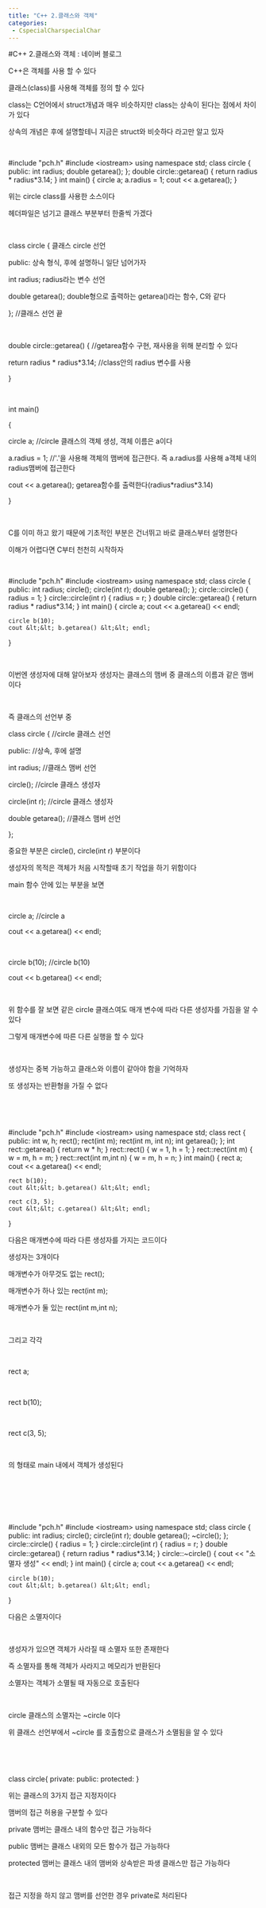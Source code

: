 ```yaml
---
title: "C++ 2.클래스와 객체"
categories:
 - CspecialCharspecialChar
---
```

#C++ 2.클래스와 객체 : 네이버 블로그
<div class="wrap_rabbit pcol2 _param(1) _postViewArea221668154242" id="post-view221668154242">
<!-- Rabbit HTML --><div class="se-viewer se-theme-default" lang="ko-KR">
<!-- SE_DOC_HEADER_END -->
<div class="se-main-container">
<div class="se-component se-text se-l-default" id="SE-bef4e7f8-d867-42d0-91c7-80f477290298">
<div class="se-component-content">
<div class="se-section se-section-text se-l-default">
<div class="se-module se-module-text"><!-- SE-TEXT { --><p class="se-text-paragraph se-text-paragraph-align-" id="SE-b2eaa616-a73e-4524-a283-a4d2b7debaa2" style=""><span class="se-fs- se-ff-" id="SE-748e8e55-b6dd-460c-9b6e-080fe789a4f0" style="">C++은 객체를 사용 할 수 있다</span></p><!-- } SE-TEXT --><!-- SE-TEXT { --><p class="se-text-paragraph se-text-paragraph-align-" id="SE-5de4e4cf-e0ed-4759-8a73-9a5d64748f8d" style=""><span class="se-fs- se-ff-" id="SE-0c2cc8de-142c-429a-a331-375980380e93" style="">클래스(class)를 사용해 객체를 정의 할 수 있다</span></p><!-- } SE-TEXT --><!-- SE-TEXT { --><p class="se-text-paragraph se-text-paragraph-align-" id="SE-038d5a2c-0739-4e05-b5c9-6fcead340e07" style=""><span class="se-fs- se-ff-" id="SE-81894e18-3c13-45ea-8320-53e47a50b7c7" style="">class는 C언어에서 struct개념과 매우 비슷하지만 class는 상속이 된다는 점에서 차이가 있다</span></p><!-- } SE-TEXT --><!-- SE-TEXT { --><p class="se-text-paragraph se-text-paragraph-align-" id="SE-3eaa55f6-9b4d-4e45-b35b-bb13d28e2a9d" style=""><span class="se-fs- se-ff-" id="SE-4fdac49d-d2cd-4691-9dd8-fbe45fe7fb99" style="">상속의 개념은 후에 설명할테니 지금은 struct와 비슷하다 라고만 알고 있자</span></p><!-- } SE-TEXT --><!-- SE-TEXT { --><p class="se-text-paragraph se-text-paragraph-align-" id="SE-2abf3896-8d0b-4dbe-a849-68429e82e1f2" style=""><span class="se-fs- se-ff-" id="SE-869b2717-95c6-4050-ae73-3bfb38cf9acb" style="">​</span></p><!-- } SE-TEXT --></div>
</div>
</div>
</div> <div class="se-component se-code se-l-default" id="SE-518dfffc-129f-4bc0-a4c0-202bc9d3bbeb">
<div class="se-component-content">
<div class="se-section se-section-code se-l-default">
<div class="se-module se-module-code se-fs-fs13">
<div class="se-code-source">
<div class="__se_code_view language-javascript">#include "pch.h"
#include &lt;iostream&gt;
using namespace std;
class circle {
public:
	int radius;
	double getarea();
};
double circle::getarea() {
	return radius * radius*3.14;
}
int main()
{
	circle a;
	a.radius = 1;
	cout &lt;&lt; a.getarea();
}</div>
</div>
</div>
</div>
</div>
<script class="__se_module_data" data-module='{"type":"v2_code", "id" : "SE-518dfffc-129f-4bc0-a4c0-202bc9d3bbeb"}' type="text/data"></script>
</div> <div class="se-component se-text se-l-default" id="SE-f78e41c3-37e2-47bd-a551-e1466efa35b5">
<div class="se-component-content">
<div class="se-section se-section-text se-l-default">
<div class="se-module se-module-text"><!-- SE-TEXT { --><p class="se-text-paragraph se-text-paragraph-align-" id="SE-6bdc7161-2518-4acf-86c4-84eddd8afe5a" style=""><span class="se-fs- se-ff-" id="SE-f9aba18a-94b0-4863-9626-bddebf12e63c" style="">위는 circle class를 사용한 소스이다</span></p><!-- } SE-TEXT --><!-- SE-TEXT { --><p class="se-text-paragraph se-text-paragraph-align-" id="SE-677ec8a5-6c46-4fb0-9f70-7af8cce14250" style=""><span class="se-fs- se-ff-" id="SE-3880a95c-6cbc-4509-a4f4-fe3c953cb780" style="">헤더파일은 넘기고 클래스 부분부터 한줄씩 가겠다</span></p><!-- } SE-TEXT --><!-- SE-TEXT { --><p class="se-text-paragraph se-text-paragraph-align-" id="SE-ddbebfef-6454-49a4-aca8-f2913f44aab5" style=""><span class="se-fs- se-ff-" id="SE-4eff1f4d-b08b-49c2-b4f7-0ff16a985de6" style="">​</span></p><!-- } SE-TEXT --><!-- SE-TEXT { --><p class="se-text-paragraph se-text-paragraph-align-" id="SE-acca99cd-20a9-40f2-ae1f-30853e9f3e6a" style=""><span class="se-fs- se-ff-" id="SE-60e6f6e6-8fdf-43ec-8e18-898a9dd22aa6" style="">class circle { 클래스 circle 선언</span></p><!-- } SE-TEXT --><!-- SE-TEXT { --><p class="se-text-paragraph se-text-paragraph-align-" id="SE-87bcbf49-24cf-4ed5-8291-601e3c7da523" style=""><span class="se-fs- se-ff-" id="SE-b39f056b-b795-45f6-aabb-609453d72c3d" style="">public: 상속 형식, 후에 설명하니 일단 넘어가자</span></p><!-- } SE-TEXT --><!-- SE-TEXT { --><p class="se-text-paragraph se-text-paragraph-align-" id="SE-842ef9a7-c0d2-4a81-ad9d-2ec2665dde23" style=""><span class="se-fs- se-ff-" id="SE-dd29f05b-bd0c-4dc6-905f-f693e4697a5b" style="">int radius; radius라는 변수 선언</span></p><!-- } SE-TEXT --><!-- SE-TEXT { --><p class="se-text-paragraph se-text-paragraph-align-" id="SE-c7dcf037-3c46-4935-a82d-93aac114684e" style=""><span class="se-fs- se-ff-" id="SE-2047b0f2-02b6-4d05-a154-d0033aba8525" style="">double getarea(); double형으로 출력하는 getarea()라는 함수, C와 같다</span></p><!-- } SE-TEXT --><!-- SE-TEXT { --><p class="se-text-paragraph se-text-paragraph-align-" id="SE-bbcea5ef-7c37-49c0-9551-fa98eb27a33b" style=""><span class="se-fs- se-ff-" id="SE-0e55532b-93a1-47e7-8518-9d36c9870995" style="">};  //클래스 선언 끝</span></p><!-- } SE-TEXT --><!-- SE-TEXT { --><p class="se-text-paragraph se-text-paragraph-align-" id="SE-10603016-98ef-4fa6-a7d3-3e8f709d94b3" style=""><span class="se-fs- se-ff-" id="SE-f30a543b-2c7d-44ff-9ee1-44e7fa6aed73" style="">​</span></p><!-- } SE-TEXT --><!-- SE-TEXT { --><p class="se-text-paragraph se-text-paragraph-align-" id="SE-407eb9c8-7184-4ad1-9931-46d17d953af8" style=""><span class="se-fs- se-ff-" id="SE-efaf4620-67f1-4641-aa7e-53a2ef54ce4c" style="">double circle::getarea() { //getarea함수 구현, 재사용을 위해 분리할 수 있다</span></p><!-- } SE-TEXT --><!-- SE-TEXT { --><p class="se-text-paragraph se-text-paragraph-align-" id="SE-18f7b18b-5f44-495e-ab14-21361416fa08" style=""><span class="se-fs- se-ff-" id="SE-ded43f58-bdf4-4f8f-909c-fc7ee0669523" style="">return radius * radius*3.14; //class안의 radius 변수를 사용</span></p><!-- } SE-TEXT --><!-- SE-TEXT { --><p class="se-text-paragraph se-text-paragraph-align-" id="SE-5b0e2bda-4006-4e06-bf39-d89bff5d3ffa" style=""><span class="se-fs- se-ff-" id="SE-f4cbbdfe-9d17-4fe5-8acc-a9e33105a8fc" style="">}</span></p><!-- } SE-TEXT --><!-- SE-TEXT { --><p class="se-text-paragraph se-text-paragraph-align-" id="SE-554a5652-ae83-4d63-9d6e-13dce897a2ce" style=""><span class="se-fs- se-ff-" id="SE-f61271c1-910c-414f-a175-0378cc34c220" style="">​</span></p><!-- } SE-TEXT --><!-- SE-TEXT { --><p class="se-text-paragraph se-text-paragraph-align-" id="SE-3ba8b780-07e7-46ab-996f-a426cb85b4e9" style=""><span class="se-fs- se-ff-" id="SE-80c3043f-f0d1-4bfe-b356-e615e66f15ef" style="">int main()</span></p><!-- } SE-TEXT --><!-- SE-TEXT { --><p class="se-text-paragraph se-text-paragraph-align-" id="SE-8281fc71-e846-4b7e-9072-236520d4b293" style=""><span class="se-fs- se-ff-" id="SE-f4da70a2-3e28-4938-88a5-81496edffecd" style="">{</span></p><!-- } SE-TEXT --><!-- SE-TEXT { --><p class="se-text-paragraph se-text-paragraph-align-" id="SE-9897e804-b4c1-4c5e-904b-322e2ab1b830" style=""><span class="se-fs- se-ff-" id="SE-6f5f4e8e-306c-4025-bf04-03930fe5c7a5" style="">circle a; //circle 클래스의 객체 생성, 객체 이름은 a이다</span></p><!-- } SE-TEXT --><!-- SE-TEXT { --><p class="se-text-paragraph se-text-paragraph-align-" id="SE-6bf6952a-8c64-4e59-bba3-26751cf7b6fc" style=""><span class="se-fs- se-ff-" id="SE-0ac7daa2-e744-4cc9-8ebf-2d745bbbd6fd" style="">a.radius = 1; //'.'을 사용해 객체의 맴버에 접근한다. 즉 a.radius를 사용해 a객체 내의 radius맴버에 접근한다</span></p><!-- } SE-TEXT --><!-- SE-TEXT { --><p class="se-text-paragraph se-text-paragraph-align-" id="SE-d4414966-2600-42b8-8572-e03a0d1ec550" style=""><span class="se-fs- se-ff-" id="SE-4f7d3d7a-a0c6-4252-89bb-1833246f60a7" style="">cout &lt;&lt; a.getarea(); getarea함수를 출력한다(radius*radius*3.14)</span></p><!-- } SE-TEXT --><!-- SE-TEXT { --><p class="se-text-paragraph se-text-paragraph-align-" id="SE-0595bf9f-6d04-4edf-95ed-d496dc2893ca" style=""><span class="se-fs- se-ff-" id="SE-5a47baa2-0717-45da-b923-1356a7f7d205" style="">}</span></p><!-- } SE-TEXT --><!-- SE-TEXT { --><p class="se-text-paragraph se-text-paragraph-align-" id="SE-bf69036c-486b-4eba-b7fa-339276fe7d5f" style=""><span class="se-fs- se-ff-" id="SE-e39657cd-2cdb-409c-8aa5-ed8f23d652e9" style="">​</span></p><!-- } SE-TEXT --><!-- SE-TEXT { --><p class="se-text-paragraph se-text-paragraph-align-" id="SE-d416cd81-b6eb-41f6-a7b8-6a73d0b2146e" style=""><span class="se-fs- se-ff-" id="SE-1e8d1a42-9610-419d-8bdd-1d526dafa982" style="">C를 이미 하고 왔기 때문에 기초적인 부분은 건너뛰고 바로 클래스부터 설명한다</span></p><!-- } SE-TEXT --><!-- SE-TEXT { --><p class="se-text-paragraph se-text-paragraph-align-" id="SE-7a0d1495-21cb-4fc5-92fb-25f7a229c8c5" style=""><span class="se-fs- se-ff-" id="SE-7181edb5-3249-4cde-acbe-b55601490fa3" style="">이해가 어렵다면 C부터 천천히 시작하자</span></p><!-- } SE-TEXT --><!-- SE-TEXT { --><p class="se-text-paragraph se-text-paragraph-align-" id="SE-1731536b-cb25-47ee-a1b8-0612325dbde0" style=""><span class="se-fs- se-ff-" id="SE-8e375f80-ffaf-49ab-980d-aa6f97ed9c08" style="">​</span></p><!-- } SE-TEXT --></div>
</div>
</div>
</div> <div class="se-component se-code se-l-default" id="SE-80fa10ec-08e4-43fa-8015-9c69b84c82ae">
<div class="se-component-content">
<div class="se-section se-section-code se-l-default">
<div class="se-module se-module-code se-fs-fs13">
<div class="se-code-source">
<div class="__se_code_view language-javascript">#include "pch.h"
#include &lt;iostream&gt;
using namespace std;
class circle {
public:
	int radius;
	circle();
	circle(int r);
	double getarea();
};
circle::circle() {
	radius = 1;
}
circle::circle(int r) {
	radius = r;
}
double circle::getarea() {
	return radius * radius*3.14;
}
int main()
{
	circle a;
	cout &lt;&lt; a.getarea() &lt;&lt; endl;

	circle b(10);
	cout &lt;&lt; b.getarea() &lt;&lt; endl;
}</div>
</div>
</div>
</div>
</div>
<script class="__se_module_data" data-module='{"type":"v2_code", "id" : "SE-80fa10ec-08e4-43fa-8015-9c69b84c82ae"}' type="text/data"></script>
</div> <div class="se-component se-text se-l-default" id="SE-df2e5fc8-f0ec-4820-9863-6a65d3443bb9">
<div class="se-component-content">
<div class="se-section se-section-text se-l-default">
<div class="se-module se-module-text"><!-- SE-TEXT { --><p class="se-text-paragraph se-text-paragraph-align-" id="SE-92c23520-de3d-4160-a231-0d03fe491ffe" style=""><span class="se-fs- se-ff-" id="SE-34f15c5e-d0f6-43ee-9310-07bd17934985" style="">​</span></p><!-- } SE-TEXT --><!-- SE-TEXT { --><p class="se-text-paragraph se-text-paragraph-align-" id="SE-9b8df1a8-df78-4a1e-9132-aec90964bea9" style=""><span class="se-fs- se-ff-" id="SE-e8c6cfe8-7d0e-428d-8d1b-885c1609e508" style="">이번엔 생성자에 대해 알아보자 생성자는 클래스의 맴버 중 클래스의 이름과 같은 맴버이다</span></p><!-- } SE-TEXT --><!-- SE-TEXT { --><p class="se-text-paragraph se-text-paragraph-align-" id="SE-5275a896-618d-43f6-9058-30abfffc783f" style=""><span class="se-fs- se-ff-" id="SE-fd5f53f2-9e5e-4913-94c5-21e4b047e5dd" style="">​</span></p><!-- } SE-TEXT --><!-- SE-TEXT { --><p class="se-text-paragraph se-text-paragraph-align-" id="SE-ea2b4606-e2f2-4eeb-a5ec-aa69e0de312a" style=""><span class="se-fs- se-ff-" id="SE-1f9c7b9f-1577-4c3e-b8ba-aeaf6bfc9d0f" style="">즉 클래스의 선언부 중</span></p><!-- } SE-TEXT --><!-- SE-TEXT { --><p class="se-text-paragraph se-text-paragraph-align-" id="SE-f731437d-266c-43be-8548-8b71c7b44eaa" style=""><span class="se-fs- se-ff-" id="SE-7ade1e81-bf18-4946-a685-8669fda1e0a8" style="">class circle { //circle 클래스 선언</span></p><!-- } SE-TEXT --><!-- SE-TEXT { --><p class="se-text-paragraph se-text-paragraph-align-" id="SE-77a8dfbf-f8d9-4aed-b1dc-370b106b3bbb" style=""><span class="se-fs- se-ff-" id="SE-6aadf145-8c6a-46ee-bc89-1b69b20ed47e" style="">public: //상속, 후에 설명 </span></p><!-- } SE-TEXT --><!-- SE-TEXT { --><p class="se-text-paragraph se-text-paragraph-align-" id="SE-47af1765-187e-4be5-8a4a-91e72a7358bd" style=""><span class="se-fs- se-ff-" id="SE-8b5efba5-ba94-47ed-bb75-1c630bd0ab18" style="">int radius; //클래스 맴버 선언</span></p><!-- } SE-TEXT --><!-- SE-TEXT { --><p class="se-text-paragraph se-text-paragraph-align-" id="SE-e4ce2b1e-7b56-4d6d-90b3-86323835b750" style=""><span class="se-fs- se-ff-" id="SE-27d698e6-3d33-4050-9fd6-0b1989d75857" style="">circle(); //circle 클래스 생성자</span></p><!-- } SE-TEXT --><!-- SE-TEXT { --><p class="se-text-paragraph se-text-paragraph-align-" id="SE-00e226a3-23ca-4145-bed3-ae3e500a6800" style=""><span class="se-fs- se-ff-" id="SE-cfdf75b4-4529-40a0-bbee-0efdac4c3ade" style="">circle(int r); //circle 클래스 생성자</span></p><!-- } SE-TEXT --><!-- SE-TEXT { --><p class="se-text-paragraph se-text-paragraph-align-" id="SE-57ac2a51-1214-46d3-99da-e306cca89cde" style=""><span class="se-fs- se-ff-" id="SE-ddb844db-50ce-4821-b1b1-0bddc009cdc6" style="">double getarea(); //클래스 맴버 선언</span></p><!-- } SE-TEXT --><!-- SE-TEXT { --><p class="se-text-paragraph se-text-paragraph-align-" id="SE-ddd53107-508f-4bcb-9a69-aba68c61d972" style=""><span class="se-fs- se-ff-" id="SE-b8674560-44f4-4e06-a0e6-b919f186ae2a" style="">};</span></p><!-- } SE-TEXT --><!-- SE-TEXT { --><p class="se-text-paragraph se-text-paragraph-align-" id="SE-2b56e177-c37d-4599-8e8e-e8cccf857033" style=""><span class="se-fs- se-ff-" id="SE-9dd132ea-6813-45f4-bf9b-ad6b1fc8e99d" style="">중요한 부분은 circle(), circle(int r) 부분이다</span></p><!-- } SE-TEXT --><!-- SE-TEXT { --><p class="se-text-paragraph se-text-paragraph-align-" id="SE-0045882d-0942-4464-ab0f-4ab429651a0e" style=""><span class="se-fs- se-ff-" id="SE-608c9114-a774-40fe-819e-27c22710da07" style="">생성자의 목적은 객체가 처음 시작할때 초기 작업을 하기 위함이다</span></p><!-- } SE-TEXT --><!-- SE-TEXT { --><p class="se-text-paragraph se-text-paragraph-align-" id="SE-4c03e76b-5677-43f7-b11d-31eb763369be" style=""><span class="se-fs- se-ff-" id="SE-e29c0ce9-d8a9-4cfd-b2e0-aeceef925e96" style="">main 함수 안에 있는 부분을 보면 </span></p><!-- } SE-TEXT --><!-- SE-TEXT { --><p class="se-text-paragraph se-text-paragraph-align-" id="SE-398249f9-dfcb-4568-a894-0154cd2236f5" style=""><span class="se-fs- se-ff-" id="SE-f1418894-f9be-4d73-bbaa-27d0ca4affa5" style="">​</span></p><!-- } SE-TEXT --><!-- SE-TEXT { --><p class="se-text-paragraph se-text-paragraph-align-" id="SE-a4845345-d107-4479-b7c7-f1ec8cb2f8c2" style=""><span class="se-fs- se-ff-" id="SE-797872b9-058c-4346-9685-1d25796da7bb" style="">circle a; //circle a</span></p><!-- } SE-TEXT --><!-- SE-TEXT { --><p class="se-text-paragraph se-text-paragraph-align-" id="SE-4b1676f5-5ded-4b3f-917f-fd824df9eb0f" style=""><span class="se-fs- se-ff-" id="SE-8881936f-0b1a-4c05-aa54-c92d2a4fbd5a" style="">cout &lt;&lt; a.getarea() &lt;&lt; endl;</span></p><!-- } SE-TEXT --><!-- SE-TEXT { --><p class="se-text-paragraph se-text-paragraph-align-" id="SE-423e0f2c-35b6-47a0-9053-f2805e2a050e" style=""><span class="se-fs- se-ff-" id="SE-a6a58d78-721d-43b7-938e-2a2ad449f6e7" style="">​</span></p><!-- } SE-TEXT --><!-- SE-TEXT { --><p class="se-text-paragraph se-text-paragraph-align-" id="SE-f6d38d71-dcc2-4c7b-936b-3eec77086264" style=""><span class="se-fs- se-ff-" id="SE-8cc2c2d2-62b5-4211-b08a-c1ad0c987a3c" style="">circle b(10); //circle b(10)</span></p><!-- } SE-TEXT --><!-- SE-TEXT { --><p class="se-text-paragraph se-text-paragraph-align-" id="SE-ad65d0e4-a42a-416a-a18b-f0779926b022" style=""><span class="se-fs- se-ff-" id="SE-57f6ff5a-5f43-48d3-b826-2431edbdc07e" style="">cout &lt;&lt; b.getarea() &lt;&lt; endl;</span></p><!-- } SE-TEXT --><!-- SE-TEXT { --><p class="se-text-paragraph se-text-paragraph-align-" id="SE-8699e327-fb6b-4e49-a7a7-35a850130194" style=""><span class="se-fs- se-ff-" id="SE-86388938-249b-47b8-9c35-7c7b7f84418f" style="">​</span></p><!-- } SE-TEXT --><!-- SE-TEXT { --><p class="se-text-paragraph se-text-paragraph-align-" id="SE-86f09529-a267-4ac8-b893-328535c79197" style=""><span class="se-fs- se-ff-" id="SE-1c114e23-c2fc-46f6-9dda-5365e92d47f8" style="">위 함수를 잘 보면 같은 circle 클래스여도 매개 변수에 따라 다른 생성자를 가짐을 알 수 있다</span></p><!-- } SE-TEXT --><!-- SE-TEXT { --><p class="se-text-paragraph se-text-paragraph-align-" id="SE-89014ceb-755b-4dc4-900e-4647d0d8ca61" style=""><span class="se-fs- se-ff-" id="SE-34b98003-fbf6-45c3-a2aa-2d6561e9b4b3" style="">그렇게 매개변수에 따른 다른 실행을 할 수 있다</span></p><!-- } SE-TEXT --><!-- SE-TEXT { --><p class="se-text-paragraph se-text-paragraph-align-" id="SE-53e8db13-860c-4d77-8f93-badc72efa757" style=""><span class="se-fs- se-ff-" id="SE-707a6c5b-8389-4440-891c-051d7d2b5d4b" style="">​</span></p><!-- } SE-TEXT --><!-- SE-TEXT { --><p class="se-text-paragraph se-text-paragraph-align-" id="SE-8c16b3c0-2027-4d9e-830b-93a7e9f13579" style=""><span class="se-fs- se-ff-" id="SE-2c175437-19a5-404e-8cd4-559a13f0da14" style="">생성자는 중복 가능하고 클래스와 이름이 같아야 함을 기억하자</span></p><!-- } SE-TEXT --><!-- SE-TEXT { --><p class="se-text-paragraph se-text-paragraph-align-" id="SE-811d7038-4fb6-4188-88f4-64710f182c79" style=""><span class="se-fs- se-ff-" id="SE-cb5d5c51-6bde-49f5-9e6e-ca07661396c0" style="">또 생성자는 반환형을 가질 수 없다</span></p><!-- } SE-TEXT --><!-- SE-TEXT { --><p class="se-text-paragraph se-text-paragraph-align-" id="SE-52732ef5-7d01-4213-91a1-ba2bd9481ac0" style=""><span class="se-fs- se-ff-" id="SE-3397fe38-254a-43c7-9c7a-2c920199e7ed" style="">​</span></p><!-- } SE-TEXT --><!-- SE-TEXT { --><p class="se-text-paragraph se-text-paragraph-align-" id="SE-08b822a9-0876-4528-8240-1e8ff945ecb8" style=""><span class="se-fs- se-ff-" id="SE-a9e033aa-d8eb-4790-aea1-0320cb9553b3" style="">​</span></p><!-- } SE-TEXT --></div>
</div>
</div>
</div> <div class="se-component se-code se-l-default" id="SE-ddde2b93-1a59-40c3-978d-9213829586aa">
<div class="se-component-content">
<div class="se-section se-section-code se-l-default">
<div class="se-module se-module-code se-fs-fs13">
<div class="se-code-source">
<div class="__se_code_view language-javascript">#include "pch.h"
#include &lt;iostream&gt;
using namespace std;
class rect {
public:
	int w, h;
	rect();
	rect(int m);
	rect(int m, int n);
	int getarea();
};
int rect::getarea() {
	return w * h;
}
rect::rect() {
	w = 1, h = 1;
}
rect::rect(int m) {
	w = m, h = m;
}
rect::rect(int m,int n) {
	w = m, h = n;
}
int main() {
	rect a;
	cout &lt;&lt; a.getarea() &lt;&lt; endl;

	rect b(10);
	cout &lt;&lt; b.getarea() &lt;&lt; endl;

	rect c(3, 5);
	cout &lt;&lt; c.getarea() &lt;&lt; endl;
}</div>
</div>
</div>
</div>
</div>
<script class="__se_module_data" data-module='{"type":"v2_code", "id" : "SE-ddde2b93-1a59-40c3-978d-9213829586aa"}' type="text/data"></script>
</div> <div class="se-component se-text se-l-default" id="SE-47ba3802-9afd-4e4c-a3cc-d01984630d2a">
<div class="se-component-content">
<div class="se-section se-section-text se-l-default">
<div class="se-module se-module-text"><!-- SE-TEXT { --><p class="se-text-paragraph se-text-paragraph-align-" id="SE-e4d03709-80d9-4dd0-9303-3a5c8b4b97cc" style=""><span class="se-fs- se-ff-" id="SE-4776fc6d-7224-41f2-bc34-e393aa93c406" style="">다음은 매개변수에 따라 다른 생성자를 가지는 코드이다</span></p><!-- } SE-TEXT --><!-- SE-TEXT { --><p class="se-text-paragraph se-text-paragraph-align-" id="SE-1afe926b-c518-4799-bc13-1e7883c184f3" style=""><span class="se-fs- se-ff-" id="SE-3af3058b-f3d2-45d9-b476-93da25cc523a" style="">생성자는 3개이다</span></p><!-- } SE-TEXT --><!-- SE-TEXT { --><p class="se-text-paragraph se-text-paragraph-align-" id="SE-0d900f80-b89f-4a98-aabc-ecb003bb771f" style=""><span class="se-fs- se-ff-" id="SE-277af90c-048c-4ed0-9e76-30d06457b89a" style="">매개변수가 아무것도 없는 rect();</span></p><!-- } SE-TEXT --><!-- SE-TEXT { --><p class="se-text-paragraph se-text-paragraph-align-" id="SE-5f153f85-e34b-4cf1-87fa-172d4f8aff68" style=""><span class="se-fs- se-ff-" id="SE-6f744a5f-4075-437d-a66c-8035b30c1f64" style="">매개변수가 하나 있는 rect(int m);</span></p><!-- } SE-TEXT --><!-- SE-TEXT { --><p class="se-text-paragraph se-text-paragraph-align-" id="SE-e9b1d76a-15c6-4010-8be3-b2bc2360cddd" style=""><span class="se-fs- se-ff-" id="SE-893beaba-d581-4519-9956-778a3082a105" style="">매개변수가 둘 있는 rect(int m,int n);</span></p><!-- } SE-TEXT --><!-- SE-TEXT { --><p class="se-text-paragraph se-text-paragraph-align-" id="SE-1d2495e9-2910-4701-802d-72e6be52ed11" style=""><span class="se-fs- se-ff-" id="SE-9b4c651a-8cfd-472d-aeb2-106a6030319e" style="">​</span></p><!-- } SE-TEXT --><!-- SE-TEXT { --><p class="se-text-paragraph se-text-paragraph-align-" id="SE-02bc3a84-7cef-4d71-99af-b1c3071a259e" style=""><span class="se-fs- se-ff-" id="SE-424157e9-f429-4c7b-ad07-a0f1b0b6c8b5" style="">그리고 각각</span></p><!-- } SE-TEXT --><!-- SE-TEXT { --><p class="se-text-paragraph se-text-paragraph-align-" id="SE-62e81ca7-e7c0-4565-ac9b-e8bf0e7a1a0e" style=""><span class="se-fs- se-ff-" id="SE-44bf997b-d73d-410b-927e-8a6002e234fe" style="">​</span></p><!-- } SE-TEXT --><!-- SE-TEXT { --><p class="se-text-paragraph se-text-paragraph-align-" id="SE-9ff7b1f9-5dbf-4810-a678-33b2443d062b" style=""><span class="se-fs- se-ff-" id="SE-ec42a024-6056-4ce1-afa5-13500aa647d7" style="">rect a;</span></p><!-- } SE-TEXT --><!-- SE-TEXT { --><p class="se-text-paragraph se-text-paragraph-align-" id="SE-9e9c1eee-e396-4346-a5bc-15bea100fd60" style=""><span class="se-fs- se-ff-" id="SE-1ec5be1d-41b8-459d-a0c0-f40f0b6dc420" style="">​</span></p><!-- } SE-TEXT --><!-- SE-TEXT { --><p class="se-text-paragraph se-text-paragraph-align-" id="SE-00aa3ba9-d74a-46dc-a3f4-846e9ca452ed" style=""><span class="se-fs- se-ff-" id="SE-60316690-e7e2-4a7e-9738-3d02bab68a7d" style="">rect b(10);</span></p><!-- } SE-TEXT --><!-- SE-TEXT { --><p class="se-text-paragraph se-text-paragraph-align-" id="SE-6939a253-8c47-4053-abb4-680c36dd20f9" style=""><span class="se-fs- se-ff-" id="SE-73674855-4274-4745-8e9f-9027c819db5e" style="">​</span></p><!-- } SE-TEXT --><!-- SE-TEXT { --><p class="se-text-paragraph se-text-paragraph-align-" id="SE-59c1b7e5-fda7-4397-8b18-a09ccd291681" style=""><span class="se-fs- se-ff-" id="SE-896fa5b6-3dde-4642-87f7-d93d7641daca" style="">rect c(3, 5);</span></p><!-- } SE-TEXT --><!-- SE-TEXT { --><p class="se-text-paragraph se-text-paragraph-align-" id="SE-de09eed7-d7ea-4be6-aa59-f914dff7172e" style=""><span class="se-fs- se-ff-" id="SE-07ae1ce7-dc6b-43ee-b1fc-ebf82cba2cb4" style="">​</span></p><!-- } SE-TEXT --><!-- SE-TEXT { --><p class="se-text-paragraph se-text-paragraph-align-" id="SE-abef5a46-74ed-4294-9372-cfe49d6eac29" style=""><span class="se-fs- se-ff-" id="SE-67cfaadf-16d6-453c-b48a-007ecda66f8b" style="">의 형태로 main 내에서 객체가 생성된다</span></p><!-- } SE-TEXT --><!-- SE-TEXT { --><p class="se-text-paragraph se-text-paragraph-align-" id="SE-697f040b-4b20-4894-b17a-167e8060befe" style=""><span class="se-fs- se-ff-" id="SE-134e5ec5-ae2e-450c-a469-4c37584295d2" style="">​</span></p><!-- } SE-TEXT --><!-- SE-TEXT { --><p class="se-text-paragraph se-text-paragraph-align-" id="SE-7b299e22-f589-4a83-8de5-86c878d648c8" style=""><span class="se-fs- se-ff-" id="SE-32adb48d-9d9a-48c6-9544-7d99d33d333e" style="">​</span></p><!-- } SE-TEXT --><!-- SE-TEXT { --><p class="se-text-paragraph se-text-paragraph-align-" id="SE-404a5978-6721-4121-8c98-52e17383ec58" style=""><span class="se-fs- se-ff-" id="SE-9684d3eb-eb0c-4c35-961d-14c2af574bbc" style="">​</span></p><!-- } SE-TEXT --></div>
</div>
</div>
</div> <div class="se-component se-code se-l-default" id="SE-d1c6813b-97cf-4040-8b9f-bb6f593ed535">
<div class="se-component-content">
<div class="se-section se-section-code se-l-default">
<div class="se-module se-module-code se-fs-fs13">
<div class="se-code-source">
<div class="__se_code_view language-javascript">#include "pch.h"
#include &lt;iostream&gt;
using namespace std;
class circle {
public:
	int radius;
	circle();
	circle(int r);
	double getarea();
	~circle();
};
circle::circle() {
	radius = 1;
}
circle::circle(int r) {
	radius = r;
}
double circle::getarea() {
	return radius * radius*3.14;
}
circle::~circle() {
	cout &lt;&lt; "소멸자 생성" &lt;&lt; endl;
}
int main() {
	circle a;
	cout &lt;&lt; a.getarea() &lt;&lt; endl;

	circle b(10);
	cout &lt;&lt; b.getarea() &lt;&lt; endl;

}</div>
</div>
</div>
</div>
</div>
<script class="__se_module_data" data-module='{"type":"v2_code", "id" : "SE-d1c6813b-97cf-4040-8b9f-bb6f593ed535"}' type="text/data"></script>
</div> <div class="se-component se-text se-l-default" id="SE-67ea213d-81ac-4728-b198-6c8ed8112dba">
<div class="se-component-content">
<div class="se-section se-section-text se-l-default">
<div class="se-module se-module-text"><!-- SE-TEXT { --><p class="se-text-paragraph se-text-paragraph-align-" id="SE-a16cdc02-c6b3-4b15-b1a6-d0f4495c30ae" style=""><span class="se-fs- se-ff-" id="SE-6a11e294-a865-468c-b00e-70c124b73507" style="">다음은 소멸자이다</span></p><!-- } SE-TEXT --><!-- SE-TEXT { --><p class="se-text-paragraph se-text-paragraph-align-" id="SE-6885fb7c-48a9-48a5-a115-5a6a38f70691" style=""><span class="se-fs- se-ff-" id="SE-f2bf76a3-f02c-4a98-8da8-72081146eda7" style="">​</span></p><!-- } SE-TEXT --><!-- SE-TEXT { --><p class="se-text-paragraph se-text-paragraph-align-" id="SE-31ce7c91-08b2-4e1d-955e-d3d9525a7c77" style=""><span class="se-fs- se-ff-" id="SE-70c94e1c-25f3-4287-a9e9-086ba859a57e" style="">생성자가 있으면 객체가 사라질 때 소멸자 또한 존재한다</span></p><!-- } SE-TEXT --><!-- SE-TEXT { --><p class="se-text-paragraph se-text-paragraph-align-" id="SE-f7c64d6a-1add-4975-b4f1-930f3c9551bd" style=""><span class="se-fs- se-ff-" id="SE-3be0aaf6-f060-4236-b2bc-befddf641b3f" style="">즉 소멸자를 통해 객체가 사라지고 메모리가 반환된다</span></p><!-- } SE-TEXT --><!-- SE-TEXT { --><p class="se-text-paragraph se-text-paragraph-align-" id="SE-83c97ec5-c99f-478a-9444-a56b2b033416" style=""><span class="se-fs- se-ff-" id="SE-3a0e1db4-1b2e-45f6-9272-d313905b3bcd" style="">소멸자는 객체가 소멸될 때 자동으로 호출된다</span></p><!-- } SE-TEXT --><!-- SE-TEXT { --><p class="se-text-paragraph se-text-paragraph-align-" id="SE-350a1d17-85e5-4b87-af3b-b1bbe1b3133c" style=""><span class="se-fs- se-ff-" id="SE-96f22882-b3c7-4412-8aa0-294261d7ddf2" style="">​</span></p><!-- } SE-TEXT --><!-- SE-TEXT { --><p class="se-text-paragraph se-text-paragraph-align-" id="SE-8098278e-429b-45d6-8eaa-e0812453c0d6" style=""><span class="se-fs- se-ff-" id="SE-d071295d-5e2b-4cb3-a527-30be397be3b9" style="">circle 클래스의 소멸자는 ~circle 이다</span></p><!-- } SE-TEXT --><!-- SE-TEXT { --><p class="se-text-paragraph se-text-paragraph-align-" id="SE-0962632f-7c92-4464-ad55-c184317da373" style=""><span class="se-fs- se-ff-" id="SE-ebb96f09-3b27-4c09-83c4-ff50af37fb1d" style="">위 클래스 선언부에서 ~circle 를 호출함으로 클래스가 소멸됨을 알 수 있다</span></p><!-- } SE-TEXT --><!-- SE-TEXT { --><p class="se-text-paragraph se-text-paragraph-align-" id="SE-edfa5d1e-f21f-44ae-882d-e28bc46f00e9" style=""><span class="se-fs- se-ff-" id="SE-628a578e-12db-4305-b1a3-a3942b815cbd" style="">​</span></p><!-- } SE-TEXT --><!-- SE-TEXT { --><p class="se-text-paragraph se-text-paragraph-align-" id="SE-5e839663-6230-4ffc-8ed7-33a4c6c8c85f" style=""><span class="se-fs- se-ff-" id="SE-eacb5fc7-173b-41f7-8949-1d9cb4828d20" style="">​</span></p><!-- } SE-TEXT --></div>
</div>
</div>
</div> <div class="se-component se-code se-l-default" id="SE-7100bc39-fc97-452f-a737-6c835db8e701">
<div class="se-component-content">
<div class="se-section se-section-code se-l-default">
<div class="se-module se-module-code se-fs-fs13">
<div class="se-code-source">
<div class="__se_code_view language-javascript">class circle{
private:
public:
protected:
}</div>
</div>
</div>
</div>
</div>
<script class="__se_module_data" data-module='{"type":"v2_code", "id" : "SE-7100bc39-fc97-452f-a737-6c835db8e701"}' type="text/data"></script>
</div> <div class="se-component se-text se-l-default" id="SE-c3f0311d-fa34-44b4-912d-0ee76d75385f">
<div class="se-component-content">
<div class="se-section se-section-text se-l-default">
<div class="se-module se-module-text"><!-- SE-TEXT { --><p class="se-text-paragraph se-text-paragraph-align-" id="SE-b40f4918-a819-42b9-b156-f46ea935cc10" style=""><span class="se-fs- se-ff-" id="SE-97e90f25-9dc1-4a41-879e-562e54128658" style="">위는 클래스의 3가지 접근 지정자이다</span></p><!-- } SE-TEXT --><!-- SE-TEXT { --><p class="se-text-paragraph se-text-paragraph-align-" id="SE-f612933b-f6f1-4b98-8e20-2608554d8d78" style=""><span class="se-fs- se-ff-" id="SE-f5cdc946-461a-48a4-a577-bd4c180543cd" style="">맴버의 접근 허용을 구분할 수 있다</span></p><!-- } SE-TEXT --><!-- SE-TEXT { --><p class="se-text-paragraph se-text-paragraph-align-" id="SE-6a7802b7-6481-4b0b-8821-bf8b1fd2bd1f" style=""><span class="se-fs- se-ff-" id="SE-bc01ef43-8446-4a84-8c2c-22c1e879195e" style="">private 맴버는 클래스 내의 함수만 접근 가능하다</span></p><!-- } SE-TEXT --><!-- SE-TEXT { --><p class="se-text-paragraph se-text-paragraph-align-" id="SE-732e4ee0-6a8c-4802-aea1-a81daf091b3f" style=""><span class="se-fs- se-ff-" id="SE-e771b171-dc35-4193-98e5-a9f4095938ec" style="">public 맴버는 클래스 내외의 모든 함수가 접근 가능하다</span></p><!-- } SE-TEXT --><!-- SE-TEXT { --><p class="se-text-paragraph se-text-paragraph-align-" id="SE-0f48b8fe-d371-4dbf-99fd-7ec960f2d3bc" style=""><span class="se-fs- se-ff-" id="SE-43847bcd-aeba-4d36-95fe-36a0e32137e4" style="">protected 맴버는 클래스 내의 맴버와 상속받은 파생 클래스만 접근 가능하다</span></p><!-- } SE-TEXT --><!-- SE-TEXT { --><p class="se-text-paragraph se-text-paragraph-align-" id="SE-ac14b5bf-b639-4d29-81bb-7c01ebdf2b26" style=""><span class="se-fs- se-ff-" id="SE-2adcb142-45be-48e4-92c7-513ee7d3d73c" style="">​</span></p><!-- } SE-TEXT --><!-- SE-TEXT { --><p class="se-text-paragraph se-text-paragraph-align-" id="SE-a2bf0d3d-2a62-4868-915f-f5384928fab6" style=""><span class="se-fs- se-ff-" id="SE-eb208457-a89d-4a38-9b73-6fecccfd029b" style="">접근 지정을 하지 않고 맴버를 선언한 경우 private로 처리된다</span></p><!-- } SE-TEXT --><!-- SE-TEXT { --><p class="se-text-paragraph se-text-paragraph-align-" id="SE-7ab0bf8c-7743-4c0e-9cc1-1ea245ba3f27" style=""><span class="se-fs- se-ff-" id="SE-5d27e7df-2cf1-4a38-a7fd-624989d89a23" style="">​</span></p><!-- } SE-TEXT --></div>
</div>
</div>
</div> </div>
</div>
</div>